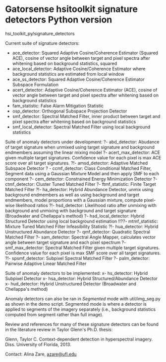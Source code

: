 # Gatorsense hsitoolkit signature detectors Python version
hsi_toolkit_py/signature_detectors

Current suite of signature detectors:
- ace_detector: Squared Adaptive Cosine/Coherence Estimator (Squared ACE), cosine of vector angle between target and pixel spectra after whitening based on background statistics, squared
- ace_local_detector: Adaptive Cosine/Coherence Estimator where background statistics are estimated from local window
- ace_ss_detector: Squared Adaptive Cosine/Coherence Estimator Subspace Formulation
- acert_detector: Adaptive Cosine/Coherence Estimator (ACE), cosine of vector angle between target and pixel spectra after whitening based on background statistics
- fam_statistic: False Alarm Mitigation Statistic
- osp_detector: Orthogonal Subspace Projection Detector
- smf_detector: Spectral Matched Filter, inner product between target and pixel spectra after whitening based on background statistics
- smf_local_detector: Spectral Matched Filter using local background statistics


Suite of anomaly detectors under development:
?- abd_detector: Abudance of target signature when unmixed using target signature and background endmembers assuming the linear mixing model
?- acert_max_detector: ACE given multiple target signatures. Confidence value for each pixel is max ACE score over all target signatures.
?!- amsd_detector: Adaptive Matched Subspace Detector
? - ccmf_detector: Class Conditional Matched Filter, Segment data using a Gaussian Mixture Model and then apply SMF to each component
?- cem_detector: Constrained Energy Minimization Detector
?- ctmf_detector: Cluster Tuned Matched Filter
?- ftmf_statistic: Finite Target Matched Filter
?!- ha_detector: Hybrid Abundance Detector, unmix using background endmembers as well as using background and target endmembers, model proportions with a Gaussian mixture, compute pixel-wise likelihood ratios
?!- hsd_detector: Likelihood ratio after unmixing with background and unmixing with background and target signature (Broadwater and Chellappa's method)
?- hsd_local_detector: Hybrid Structured Detector using local background estimation
!!??- mtmf_statistic: Mixture Tuned Matched Filter Infeasibility Statistic
?!- hua_detector: Hybrid Unstructured Abundance Detector
?- qmf_detector: Quadratic Spectral Matched Filter
?- sam_detector: Spectral Angle Mapper, calculates vector angle between target signature and each pixel spectrum
?- smf_max_detector: Spectral Matched Filter given multiple target signatures. Confidence value for each pixel is max SMF score over all target signatures.
?!- spsmf_detector: Subpixel Spectral Matched Filter
?- palm_detector: Pairwise Adaptive Linear Matched Filter


Suite of anomaly detectors to be implemented:
x- hs_detector: Hybrid Subpixel Detector
x- hsa_detector: Hybrid Structured/Abundance Detector
x- hud_detector: Hybrid Unstructured Detector (Broadwater and Chellappa's method)

Anomaly detectors can also be ran in *Segmented* mode with util/img_seg.py as shown in the demo script.
Segmented mode is where a detector is applied to segments of the imagery separately (i.e., background statistics computed from segment rather than full image).  

Review and references for many of these signature detectors can be found in the literature review in Taylor Glenn's Ph.D. thesis:

Glenn, Taylor C. Context-dependent detection in hyperspectral imagery. Diss. University of Florida, 2013.

Contact: Alina Zare, azare@ufl.edu
